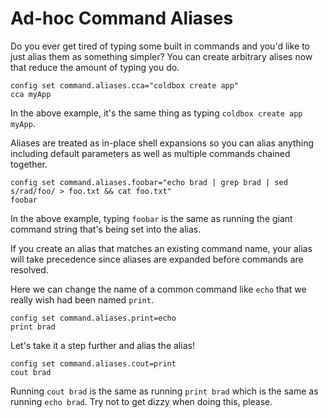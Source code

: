 # Ad-hoc Command Aliases

Do you ever get tired of typing some built in commands and you'd like to just alias them as something simpler? You can create arbitrary alises now that reduce the amount of typing you do.

```
config set command.aliases.cca="coldbox create app"
cca myApp
```
In the above example, it's the same thing as typing `coldbox create app myApp`.

Aliases are treated as in-place shell expansions so you can alias anything including default parameters as well as multiple commands chained together.

```
config set command.aliases.foobar="echo brad | grep brad | sed s/rad/foo/ > foo.txt && cat foo.txt"
foobar
```
In the above example, typing `foobar` is the same as running the giant command string that's being set into the alias.

If you create an alias that matches an existing command name, your alias will take precedence since aliases are expanded before commands are resolved.

Here we can change the name of a common command like `echo` that we really wish had been named `print`.

```
config set command.aliases.print=echo
print brad
```

Let's take it a step further and alias the alias!

```
config set command.aliases.cout=print
cout brad
```

Running `cout brad` is the same as running `print brad` which is the same as running `echo brad`.  Try not to get dizzy when doing this, please.